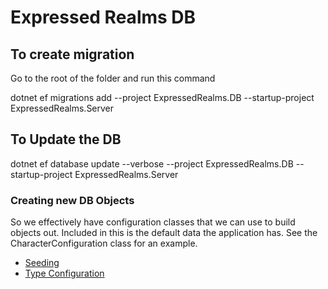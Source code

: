 # Expressed Realms DB

## To create migration

Go to the root of the folder and run this command

dotnet ef migrations add <migration name> --project ExpressedRealms.DB --startup-project ExpressedRealms.Server

## To Update the DB
dotnet ef database update --verbose --project ExpressedRealms.DB --startup-project ExpressedRealms.Server

### Creating new DB Objects

So we effectively have configuration classes that we can use to build objects out.  Included in this is the default data
the application has.  See the CharacterConfiguration class for an example.

* [Seeding](https://code-maze.com/migrations-and-seed-data-efcore/)
* [Type Configuration](https://stackoverflow.com/questions/46978332/use-ientitytypeconfiguration-with-a-base-entity)

